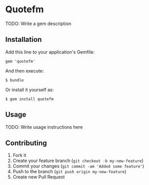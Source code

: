 # Quotefm

TODO: Write a gem description

## Installation

Add this line to your application's Gemfile:

    gem 'quotefm'

And then execute:

    $ bundle

Or install it yourself as:

    $ gem install quotefm

## Usage

TODO: Write usage instructions here

## Contributing

1. Fork it
2. Create your feature branch (`git checkout -b my-new-feature`)
3. Commit your changes (`git commit -am 'Added some feature'`)
4. Push to the branch (`git push origin my-new-feature`)
5. Create new Pull Request
